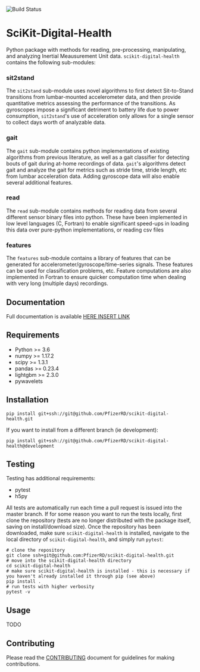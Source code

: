![Build Status](https://github.com/PfizerRD/scikit-digital-health/workflows/skdh/badge.svg)

# SciKit-Digital-Health
Python package with methods for reading, pre-processing, manipulating, and analyzing Inertial Meausurement Unit data. `scikit-digital-health` contains the following sub-modules:

### sit2stand
The `sit2stand` sub-module uses novel algorithms to first detect Sit-to-Stand transitions from lumbar-mounted accelerometer data, and then provide quantitative metrics assessing the performance of the transitions. As gyroscopes impose a significant detriment to battery life due to power consumption, `sit2stand`'s use of acceleration only allows for a single sensor to collect days worth of analyzable data.

### gait
The `gait` sub-module contains python implementations of existing algorithms from previous literature, as well as a gait classifier for detecting bouts of gait during at-home recordings of data. `gait`'s algorithms detect gait and analyze the gait for metrics such as stride time, stride length, etc from lumbar acceleration data. Adding gyroscope data will also enable several additional features.

### read
The `read` sub-module contains methods for reading data from several different sensor binary files into python. These have been implemented in low level languages (C, Fortran) to enable significant speed-ups in loading this data over pure-python implementations, or reading csv files

### features
The `features` sub-module contains a library of features that can be generated for accelerometer/gyroscope/time-series signals. These features can be used for classification problems, etc. Feature computations are also implemented in Fortran to ensure quicker computation time when dealing with very long (multiple days) recordings.

## Documentation
Full documentation is available [HERE INSERT LINK]()

## Requirements
- Python >= 3.6
- numpy >= 1.17.2
- scipy >= 1.3.1
- pandas >= 0.23.4
- lightgbm >= 2.3.0
- pywavelets

## Installation
```shell script
pip install git+ssh://git@github.com/PfizerRD/scikit-digital-health.git
```

If you want to install from a different branch (ie development):

```shell script
pip install git+ssh://git@github.com/PfizerRD/scikit-digital-health@development
```

## Testing
Testing has additional requirements:
- pytest
- h5py

All tests are automatically run each time a pull request is issued into the master branch. If for some reason you want to run the tests locally, first clone the repository (tests are no longer distributed with the package itself, saving on install/download size). Once the repository has been downloaded, make sure `scikit-digital-health` is installed, navigate to the local directory of `scikit-digital-health`, and simply run `pytest`:

```shell script
# clone the repository
git clone ssh+git@github.com:PfizerRD/scikit-digital-health.git
# move into the scikit-digital-health directory
cd scikit-digital-health
# make sure scikit-digital-health is installed - this is necessary if you haven't already installed it through pip (see above)
pip install .
# run tests with higher verbosity
pytest -v
```

## Usage
TODO

## Contributing
Please read the [CONTRIBUTING](CONTRIBUTING.md) document for guidelines for making contributions.
